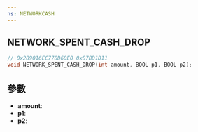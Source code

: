 ```yaml
---
ns: NETWORKCASH
---
```

## NETWORK_SPENT_CASH_DROP

```c
// 0x289016EC778D60E0 0x87BD1D11
void NETWORK_SPENT_CASH_DROP(int amount, BOOL p1, BOOL p2);
```


## 參數
* **amount**: 
* **p1**: 
* **p2**: 

